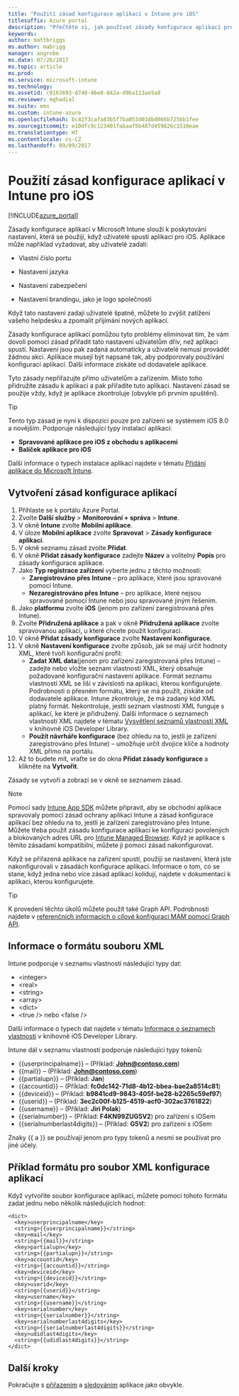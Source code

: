 ```yaml
---
title: "Použití zásad konfigurace aplikací v Intune pro iOS"
titlesuffix: Azure portal
description: "Přečtěte si, jak používat zásady konfigurace aplikací pro účely předání konfiguračních dat do aplikace pro iOS, při jejím spuštění."
keywords: 
author: mattbriggs
ms.author: mabrigg
manager: angrobe
ms.date: 07/26/2017
ms.topic: article
ms.prod: 
ms.service: microsoft-intune
ms.technology: 
ms.assetid: c9163693-d748-46e0-842a-d9ba113ae5a8
ms.reviewer: mghadial
ms.suite: ems
ms.custom: intune-azure
ms.openlocfilehash: bc42f3cafa83b5f7ba053d03dbd066b725bb1fee
ms.sourcegitcommit: e10dfc9c123401fabaaf5b487d459826c1510eae
ms.translationtype: HT
ms.contentlocale: cs-CZ
ms.lasthandoff: 09/09/2017
---
```

# <a name="how-to-use-microsoft-intune-app-configuration-policies-for-ios"></a>Použití zásad konfigurace aplikací v Intune pro iOS

[!INCLUDE[azure_portal](./includes/azure_portal.md)]

Zásady konfigurace aplikací v Microsoft Intune slouží k poskytování nastavení, která se použijí, když uživatelé spustí aplikaci pro iOS. Aplikace může například vyžadovat, aby uživatelé zadali:

-   Vlastní číslo portu

-   Nastavení jazyka

-   Nastavení zabezpečení

-   Nastavení brandingu, jako je logo společnosti

Když tato nastavení zadají uživatelé špatně, můžete to zvýšit zatížení vašeho helpdesku a zpomalit přijímání nových aplikací.

Zásady konfigurace aplikací pomůžou tyto problémy eliminovat tím, že vám dovolí pomocí zásad přiřadit tato nastavení uživatelům dřív, než aplikaci spustí. Nastavení jsou pak zadaná automaticky a uživatelé nemusí provádět žádnou akci. Aplikace musejí být napsané tak, aby podporovaly používání konfigurací aplikací. Další informace získáte od dodavatele aplikace.

Tyto zásady nepřiřazujte přímo uživatelům a zařízením. Místo toho přidružíte zásadu k aplikaci a pak přiřadíte tuto aplikaci. Nastavení zásad se použije vždy, když je aplikace zkontroluje (obvykle při prvním spuštění).

> [!TIP]
> Tento typ zásad je nyní k dispozici pouze pro zařízení se systémem iOS 8.0 a novějším. Podporuje následující typy instalací aplikací:
>
> -   **Spravované aplikace pro iOS z obchodu s aplikacemi**
> -   **Balíček aplikace pro iOS**
>
> Další informace o typech instalace aplikací najdete v tématu [Přidání aplikace do Microsoft Intune](apps-add.md).

## <a name="create-an-app-configuration-policy"></a>Vytvoření zásad konfigurace aplikací
1.  Přihlaste se k portálu Azure Portal.
2.  Zvolte **Další služby** > **Monitorování + správa** > **Intune**.
3.  V okně **Intune** zvolte **Mobilní aplikace**.
4.  V úloze **Mobilní aplikace** zvolte **Spravovat** > **Zásady konfigurace aplikací**.
5.  V okně seznamu zásad zvolte **Přidat**.
6.  V okně **Přidat zásady konfigurace** zadejte **Název** a volitelný **Popis** pro zásady konfigurace aplikace.
7.  Jako **Typ registrace zařízení** vyberte jednu z těchto možností:
    - **Zaregistrováno přes Intune** – pro aplikace, které jsou spravované pomocí Intune.
    - **Nezaregistrováno přes Intune** – pro aplikace, které nejsou spravované pomocí Intune nebo jsou spravované jiným řešením.
8.  Jako **platformu** zvolte **iOS** (jenom pro zařízení zaregistrovaná přes Intune).
9.  Zvolte **Přidružená aplikace** a pak v okně **Přidružená aplikace** zvolte spravovanou aplikaci, u které chcete použít konfiguraci.
10. V okně **Přidat zásady konfigurace** zvolte **Nastavení konfigurace**.
11. V okně **Nastavení konfigurace** zvolte způsob, jak se mají určit hodnoty XML, které tvoří konfigurační profil:
    - **Zadat XML data**(jenom pro zařízení zaregistrovaná přes Intune) – zadejte nebo vložte seznam vlastností XML, který obsahuje požadované konfigurační nastavení aplikace. Formát seznamu vlastností XML se liší v závislosti na aplikaci, kterou konfigurujete. Podrobnosti o přesném formátu, který se má použít, získáte od dodavatele aplikace.
Intune zkontroluje, že má zadaný kód XML platný formát. Nekontroluje, jestli seznam vlastností XML funguje s aplikací, ke které je přidružený.
Další informace o seznamech vlastností XML najdete v tématu [Vysvětlení seznamů vlastností XML](https://developer.apple.com/library/ios/documentation/Cocoa/Conceptual/PropertyLists/UnderstandXMLPlist/UnderstandXMLPlist.html) v knihovně iOS Developer Library.
    - **Použít návrháře konfigurace** (bez ohledu na to, jestli je zařízení zaregistrováno přes Intune) – umožňuje určit dvojice klíče a hodnoty XML přímo na portálu.
11. Až to budete mít, vraťte se do okna **Přidat zásady konfigurace** a klikněte na **Vytvořit**.

Zásady se vytvoří a zobrazí se v okně se seznamem zásad.



>[!Note]
>Pomocí sady [Intune App SDK](https://docs.microsoft.com/intune/app-sdk-ios) můžete připravit, aby se obchodní aplikace spravovaly pomocí zásad ochrany aplikací Intune a zásad konfigurace aplikací bez ohledu na to, jestli je zařízení zaregistrováno přes Intune. Můžete třeba použít zásadu konfigurace aplikací ke konfiguraci povolených a blokovaných adres URL pro [Intune Managed Browser](app-configuration-managed-browser.md). Když je aplikace s těmito zásadami kompatibilní, můžete ji pomocí zásad nakonfigurovat.


Když se přiřazená aplikace na zařízení spustí, použijí se nastavení, která jste nakonfigurovali v zásadách konfigurace aplikací.
Informace o tom, co se stane, když jedna nebo více zásad aplikací kolidují, najdete v dokumentaci k aplikaci, kterou konfigurujete.

>[!Tip]
>K provedení těchto úkolů můžete použít také Graph API. Podrobnosti najdete v [referenčních informacích o cílové konfiguraci MAM pomocí Graph API](https://graph.microsoft.io/docs/api-reference/beta/api/intune_mam_targetedmanagedappconfiguration_create).


## <a name="information-about-the-xml-file-format"></a>Informace o formátu souboru XML

Intune podporuje v seznamu vlastností následující typy dat:

- &lt;integer&gt;
- &lt;real&gt;
- &lt;string&gt;
- &lt;array&gt;
- &lt;dict&gt;
- &lt;true /&gt; nebo &lt;false /&gt;

Další informace o typech dat najdete v tématu [Informace o seznamech vlastností](https://developer.apple.com/library/ios/documentation/Cocoa/Conceptual/PropertyLists/AboutPropertyLists/AboutPropertyLists.html) v knihovně iOS Developer Library.

Intune dál v seznamu vlastností podporuje následující typy tokenů:
- \{\{userprincipalname\}\} – (Příklad: **John@contoso.com**)
- \{\{mail\}\} – (Příklad: **John@contoso.com**)
- \{\{partialupn\}\} – (Příklad: **Jan**)
- \{\{accountid\}\} – (Příklad: **fc0dc142-71d8-4b12-bbea-bae2a8514c81**)
- \{\{deviceid\}\} – (Příklad: **b9841cd9-9843-405f-be28-b2265c59ef97**)
- \{\{userid\}\} – (Příklad: **3ec2c00f-b125-4519-acf0-302ac3761822**)
- \{\{username\}\} – (Příklad: **Jiri Polak**)
- \{\{serialnumber\}\} – (Příklad: **F4KN99ZUG5V2**) pro zařízení s iOSem
- \{\{serialnumberlast4digits\}\} – (Příklad: **G5V2**) pro zařízení s iOSem

Znaky \{\{ a \}\} se používají jenom pro typy tokenů a nesmí se používat pro jiné účely.

## <a name="example-format-for-an-app-configuration-xml-file"></a>Příklad formátu pro soubor XML konfigurace aplikací

Když vytvoříte soubor konfigurace aplikací, můžete pomocí tohoto formátu zadat jednu nebo několik následujících hodnot:

```
<dict>
  <key>userprincipalname</key>
  <string>{{userprincipalname}}</string>
  <key>mail</key>
  <string>{{mail}}</string>
  <key>partialupn</key>
  <string>{{partialupn}}</string>
  <key>accountid</key>
  <string>{{accountid}}</string>
  <key>deviceid</key>
  <string>{{deviceid}}</string>
  <key>userid</key>
  <string>{{userid}}</string>
  <key>username</key>
  <string>{{username}}</string>
  <key>serialnumber</key>
  <string>{{serialnumber}}</string>
  <key>serialnumberlast4digits</key>
  <string>{{serialnumberlast4digits}}</string>
  <key>udidlast4digits</key>
  <string>{{udidlast4digits}}</string>
</dict>

```

## <a name="next-steps"></a>Další kroky

Pokračujte s [přiřazením](apps-deploy.md) a [sledováním](apps-monitor.md) aplikace jako obvykle.